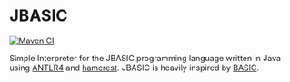 # JBASIC

[![Maven CI](https://github.com/FrederikTobner/JBASIC/actions/workflows/maven.yml/badge.svg)](https://github.com/FrederikTobner/JBASIC/actions/workflows/maven.yml)

Simple Interpreter for the JBASIC programming language written in Java using [ANTLR4](https://www.antlr.org/) and [hamcrest](http://hamcrest.org/JavaHamcrest/).
JBASIC is heavily inspired by [BASIC](https://en.wikipedia.org/wiki/BASIC).